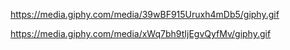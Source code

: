 https://media.giphy.com/media/39wBF915Uruxh4mDb5/giphy.gif

https://media.giphy.com/media/xWq7bh9tIjEgvQyfMv/giphy.gif
